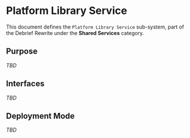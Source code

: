 # Platform Library Service

This document defines the `Platform Library Service` sub-system, part of the Debrief Rewrite under the **Shared Services** category.

## Purpose

_TBD_

## Interfaces

_TBD_

## Deployment Mode

_TBD_
